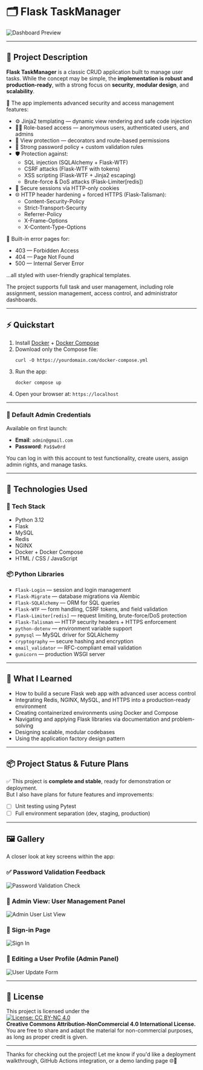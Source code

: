 # 🗂️ Flask TaskManager

![Dashboard Preview](docs/screenshots/dashboard.png)

---

## 📌 Project Description

**Flask TaskManager** is a classic CRUD application built to manage user tasks. While the concept may be simple, the **implementation is robust and production-ready**, with a strong focus on **security**, **modular design**, and **scalability**.

🔐 The app implements advanced security and access management features:

- ⚙️ Jinja2 templating — dynamic view rendering and safe code injection
- 🧑‍⚖️ Role-based access — anonymous users, authenticated users, and admins
- 🔐 View protection — decorators and route-based permissions
- 🔑 Strong password policy + custom validation rules
- 🛡️ Protection against:
  - SQL injection (SQLAlchemy + Flask-WTF)
  - CSRF attacks (Flask-WTF with tokens)
  - XSS scripting (Flask-WTF + Jinja2 escaping)
  - Brute-force & DoS attacks (Flask-Limiter[redis])
- 💾 Secure sessions via HTTP-only cookies
- 🌐 HTTP header hardening + forced HTTPS (Flask-Talisman):
  - Content-Security-Policy
  - Strict-Transport-Security
  - Referrer-Policy
  - X-Frame-Options
  - X-Content-Type-Options

🧯 Built-in error pages for:
- 403 — Forbidden Access  
- 404 — Page Not Found  
- 500 — Internal Server Error  

...all styled with user-friendly graphical templates.

The project supports full task and user management, including role assignment, session management, access control, and administrator dashboards.

---

## ⚡️ Quickstart

1. Install [Docker](https://docs.docker.com/get-docker/) + [Docker Compose](https://docs.docker.com/compose/)
2. Download only the Compose file:
   ```
   curl -O https://yourdomain.com/docker-compose.yml
   ```
3. Run the app:
   ```
   docker compose up
   ```
4. Open your browser at: `https://localhost`

---

### 🔑 Default Admin Credentials

Available on first launch:

- **Email**: `admin@gmail.com`  
- **Password**: `Pa$$w0rd`

You can log in with this account to test functionality, create users, assign admin rights, and manage tasks.

---

## 🧰 Technologies Used

### 🧱 Tech Stack

- Python 3.12
- Flask
- MySQL
- Redis
- NGINX
- Docker + Docker Compose
- HTML / CSS / JavaScript

### 📦 Python Libraries

- `Flask-Login` — session and login management
- `Flask-Migrate` — database migrations via Alembic
- `Flask-SQLAlchemy` — ORM for SQL queries
- `Flask-WTF` — form handling, CSRF tokens, and field validation
- `Flask-Limiter[redis]` — request limiting, brute-force/DoS protection
- `Flask-Talisman` — HTTP security headers + HTTPS enforcement
- `python-dotenv` — environment variable support
- `pymysql` — MySQL driver for SQLAlchemy
- `cryptography` — secure hashing and encryption
- `email_validator` — RFC-compliant email validation
- `gunicorn` — production WSGI server

---

## 🧠 What I Learned

- How to build a secure Flask web app with advanced user access control
- Integrating Redis, NGINX, MySQL, and HTTPS into a production-ready environment
- Creating containerized environments using Docker and Compose
- Navigating and applying Flask libraries via documentation and problem-solving
- Designing scalable, modular codebases
- Using the application factory design pattern

---

## 📦 Project Status & Future Plans

✅ This project is **complete and stable**, ready for demonstration or deployment.  
But I also have plans for future features and improvements:

- [ ] Unit testing using Pytest
- [ ] Full environment separation (dev, staging, production)

---

## 🖼️ Gallery

A closer look at key screens within the app:

### ✅ Password Validation Feedback

![Password Validation Check](docs/screenshots/password-ckeck.png)

### 👥 Admin View: User Management Panel

![Admin User List View](docs/screenshots/users.png)

### 🔐 Sign-in Page

![Sign In](docs/screenshots/sign-in-page.png)

### 📝 Editing a User Profile (Admin Panel)

![User Update Form](docs/screenshots/edit-user.png)

---

## 📄 License

This project is licensed under the  
[![License: CC BY-NC 4.0](https://img.shields.io/badge/License-CC%20BY--NC%204.0-lightgrey.svg)](https://creativecommons.org/licenses/by-nc/4.0/)  
**Creative Commons Attribution-NonCommercial 4.0 International License.**  
You are free to share and adapt the material for non-commercial purposes, as long as proper credit is given.

---

Thanks for checking out the project! Let me know if you'd like a deployment walkthrough, GitHub Actions integration, or a demo landing page 🌐🚀
